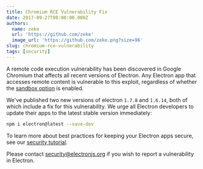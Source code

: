 ```yaml
---
title: Chromium RCE Vulnerability Fix
date: 2017-09-27T00:00:00.000Z
authors:
  name: zeke
  url: 'https://github.com/zeke'
  image_url: 'https://github.com/zeke.png?size=96'
slug: chromium-rce-vulnerability
tags: [security]
---
```


A remote code execution vulnerability has been discovered in Google Chromium
that affects all recent versions of Electron. Any Electron app that accesses
remote content is vulnerable to this exploit, regardless of whether the
[sandbox option] is enabled.

We've published two new versions of electron `1.7.8` and `1.6.14`,
both of which include a fix for this vulnerability. We urge all Electron
developers to update their apps to the latest stable version immediately:

```sh
npm i electron@latest --save-dev
```

To learn more about best practices for keeping your Electron apps secure,
see our [security tutorial].

Please contact security@electronjs.org if you wish to report a vulnerability in
Electron.

[sandbox option]: https://electronjs.org/docs/api/sandbox-option
[security tutorial]: https://electronjs.org/docs/tutorial/security

